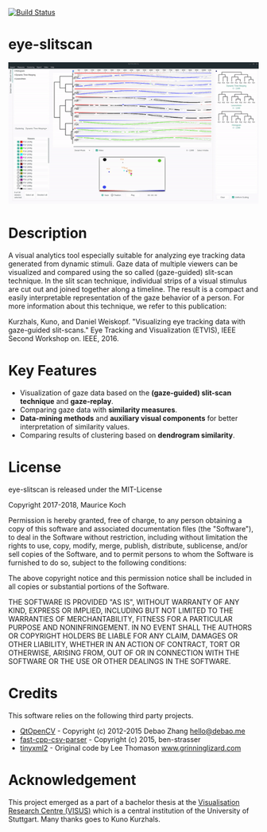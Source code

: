 [![Build Status](https://travis-ci.org/Maurice189/eye-slitscan.svg?branch=master)](https://travis-ci.org/Maurice189/eye-slitscan)

# eye-slitscan
![Teaser gif of tool in action](teaser.gif)

# Description
A visual analytics tool especially suitable for analyzing eye tracking data generated from dynamic stimuli.
Gaze data of multiple viewers can be visualized and compared using the so called (gaze-guided) slit-scan technique. In the slit scan technique, individual strips of a visual stimulus are cut out and joined together along a timeline. The result is a compact and easily interpretable representation of the gaze behavior of a person. 
For more information about this technique, we refer to this publication:

Kurzhals, Kuno, and Daniel Weiskopf. "Visualizing eye tracking data with gaze-guided slit-scans." Eye Tracking and Visualization (ETVIS), IEEE Second Workshop on. IEEE, 2016.


# Key Features

* Visualization of gaze data based on the **(gaze-guided) slit-scan technique**
and **gaze-replay**.
* Comparing gaze data with **similarity measures**.
* **Data-mining methods** and **auxiliary visual components** for better interpretation of similarity values.
* Comparing results of clustering based on **dendrogram similarity**.

# License
eye-slitscan is released under the MIT-License

Copyright 2017-2018, Maurice Koch

Permission is hereby granted, free of charge, to any person obtaining a copy of this software and associated documentation files (the "Software"), to deal in the Software without restriction, including without limitation the rights to use, copy, modify, merge, publish, distribute, sublicense, and/or sell copies of the Software, and to permit persons to whom the Software is furnished to do so, subject to the following conditions:

The above copyright notice and this permission notice shall be included in all copies or substantial portions of the Software.

THE SOFTWARE IS PROVIDED "AS IS", WITHOUT WARRANTY OF ANY KIND, EXPRESS OR IMPLIED, INCLUDING BUT NOT LIMITED TO THE WARRANTIES OF MERCHANTABILITY, FITNESS FOR A PARTICULAR PURPOSE AND NONINFRINGEMENT. IN NO EVENT SHALL THE AUTHORS OR COPYRIGHT HOLDERS BE LIABLE FOR ANY CLAIM, DAMAGES OR OTHER LIABILITY, WHETHER IN AN ACTION OF CONTRACT, TORT OR OTHERWISE, ARISING FROM, OUT OF OR IN CONNECTION WITH THE SOFTWARE OR THE USE OR OTHER DEALINGS IN THE SOFTWARE.

# Credits
This software relies on the following third party projects.
* [QtOpenCV](https://github.com/dbzhang800/QtOpenCV.git) - Copyright (c) 2012-2015 Debao Zhang <hello@debao.me>
* [fast-cpp-csv-parser](https://github.com/ben-strasser/fast-cpp-csv-parser.git) - Copyright (c) 2015, ben-strasser
* [tinyxml2](https://github.com/leethomason/tinyxml2.git) - Original code by Lee Thomason www.grinninglizard.com

# Acknowledgement

This project emerged as a part of a bachelor thesis at the [Visualisation Research Centre (VISUS)](https://www.visus.uni-stuttgart.de/index.en.html) which is a central institution of the University of Stuttgart. Many thanks goes to Kuno Kurzhals.

